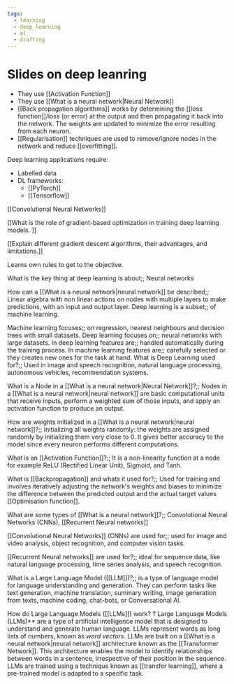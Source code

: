 ```yaml
---
tags:
  - learning
  - deep_learning
  - ml
  - drafting
---
```

# Slides on deep leanring

- They use [[Activation Function]]
- They use [[What is a neural network|Neural Network]]
- [[Back propagation algorithms]] works by determining the [[loss function]]/loss (or error) at the output and then propagating it back into the network. The weights are updated to minimize the error resulting from each neuron.
- [[Regularisation]] techniques are used to remove/ignore nodes in the network and reduce [[overfitting]].

Deep learning applications require:
- Labelled data
- DL frameworks:
	- [[PyTorch]]
	- [[Tensorflow]]

[[Convolutional Neural Networks]]

[[What is the role of gradient-based optimization in training deep learning models. ]]

[[Explain different gradient descent algorithms, their advantages, and limitations.]]

Learns own rules to get to the objective.

<!--SR:!2000-01-01,1,250!2024-04-22,11,270--> 

What is the key thing at deep learning is about;; Neural networks
<!--SR:!2024-04-12,1,232-->
How can a [[What is a neural network|neural network]] be described;; Linear algebra with non linear actions on nodes with multiple layers to make predictions, with an input and output layer.
Deep learning is a subset;; of machine learning.
<!--SR:!2024-04-25,14,290-->
Machine learning focuses;; on regression, nearest neighbours and decision trees with small datasets.
Deep learning focuses on;; neural networks with large datasets.
In deep learning features are;; handled automatically during the training process.
In machine learning features are;; carefully selected  or they creates new ones for the task at hand.
What is Deep Learning used for?;; Used in image and speech recognition, natural language processing, autonomous vehicles, recommendation systems.

What is a Node in a [[What is a neural network|Neural Network]]?;; Nodes in a [[What is a neural network|neural network]] are basic computational units that receive inputs, perform a weighted sum of those inputs, and apply an activation function to produce an output. 



How are weights initialized in a [[What is a neural network|neural network]]?;; Initializing all weights randomly: the weights are assigned randomly by initializing them very close to 0. It gives better accuracy to the model since every neuron performs different computations.

What is an [[Activation Function]]?;; It is a non-linearity function at  a node for example  ReLU (Rectified Linear Unit), Sigmoid, and Tanh.




What is [[Backpropagation]] and whats it used for?;; Used for training and involves iteratively adjusting the network's weights and biases to minimize the difference between the predicted output and the actual target values [[Optimisation function]].

What are some types of [[What is a neural network]]?;; Convolutional Neural Networks (CNNs), [[Recurrent Neural networks]]

[[Convolutional Neural Networks]] (CNNs) are used for;; used for image and video analysis, object recognition, and computer vision tasks.

[[Recurrent Neural networks]] are used for?;; ideal for sequence data, like natural language processing, time series analysis, and speech recognition.




What is a Large Language Model ([[LLM]])?;;  is a type of language model for language understanding and generation. They can perform tasks like text generation, machine translation, summary writing, image generation from texts, machine coding, chat-bots, or Conversational AI.



How do Large Language Models ([[LLMs]]) work?
?
Large Language Models (LLMs)** are a type of artificial intelligence model that is designed to understand and generate human language. 
LLMs represent words as long lists of numbers, known as *word vectors*.
LLMs are built on a [[What is a neural network|neural network]] architecture known as the [[Transformer Network]].
This architecture enables the model to identify relationships between words in a sentence, irrespective of their position in the sequence.
LLMs are trained using a technique known as [[transfer learning]], where a pre-trained model is adapted to a specific task. 












